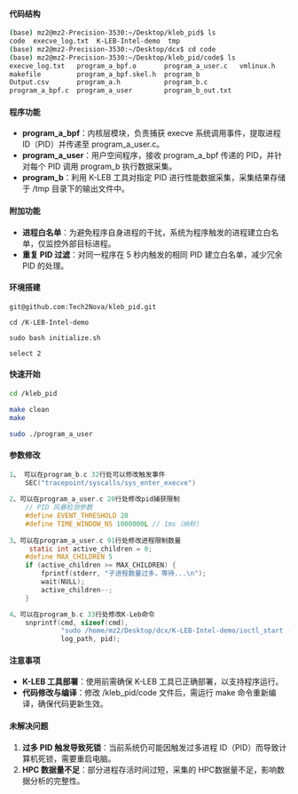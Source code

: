 #### **代码结构**

```bash
(base) mz2@mz2-Precision-3530:~/Desktop/kleb_pid$ ls
code  execve_log.txt  K-LEB-Intel-demo  tmp
(base) mz2@mz2-Precision-3530:~/Desktop/dcx$ cd code
(base) mz2@mz2-Precision-3530:~/Desktop/kleb_pid/code$ ls
execve_log.txt   program_a_bpf.o       program_a_user.c   vmlinux.h
makefile         program_a_bpf.skel.h  program_b
Output.csv       program_a.h           program_b.c
program_a_bpf.c  program_a_user        program_b_out.txt
```

#### 程序功能

- **program_a_bpf**：内核层模块，负责捕获 execve 系统调用事件，提取进程 ID（PID）并传递至 program_a_user.c。
- **program_a_user**：用户空间程序，接收 program_a_bpf 传递的 PID，并针对每个 PID 调用 program_b 执行数据采集。
- **program_b**：利用 K-LEB 工具对指定 PID 进行性能数据采集，采集结果存储于 /tmp 目录下的输出文件中。



#### 附加功能

- **进程白名单**：为避免程序自身进程的干扰，系统为程序触发的进程建立白名单，仅监控外部目标进程。
- **重复 PID 过滤**：对同一程序在 5 秒内触发的相同 PID 建立白名单，减少冗余 PID 的处理。



#### **环境搭建**

```
git@github.com:Tech2Nova/kleb_pid.git

cd /K-LEB-Intel-demo

sudo bash initialize.sh

select 2
```



#### **快速开始**

```bash
cd /kleb_pid

make clean
make

sudo ./program_a_user

```



#### **参数修改**

```c
1、 可以在program_b.c 32行处可以修改触发事件
	SEC("tracepoint/syscalls/sys_enter_execve")
    
2、可以在program_a_user.c 20行处修改pid捕获限制
    // PID 风暴检测参数
    #define EVENT_THRESHOLD 20
    #define TIME_WINDOW_NS 1000000L // 1ms（纳秒）
    
3、可以在program_a_user.c 91行处修改进程限制数量
     static int active_children = 0;
    #define MAX_CHILDREN 5
    if (active_children >= MAX_CHILDREN) {
        fprintf(stderr, "子进程数量过多，等待...\n");
        wait(NULL);
        active_children--;
    }

4、可以在program_b.c 33行处修改K-Leb命令
    snprintf(cmd, sizeof(cmd), 
             "sudo /home/mz2/Desktop/dcx/K-LEB-Intel-demo/ioctl_start -e BR_RET,BR_MISP_RET,LOAD,STORE -t 1 -o %s %d",
             log_path, pid);
```



#### 注意事项

- **K-LEB 工具部署**：使用前需确保 K-LEB 工具已正确部署，以支持程序运行。
- **代码修改与编译**：修改 /kleb_pid/code 文件后，需运行 make 命令重新编译，确保代码更新生效。



#### 未解决问题

1. **过多 PID 触发导致死锁**：当前系统仍可能因触发过多进程 ID（PID）而导致计算机死锁，需要重启电脑。
2. **HPC 数据量不足**：部分进程存活时间过短，采集的 HPC数据量不足，影响数据分析的完整性。

